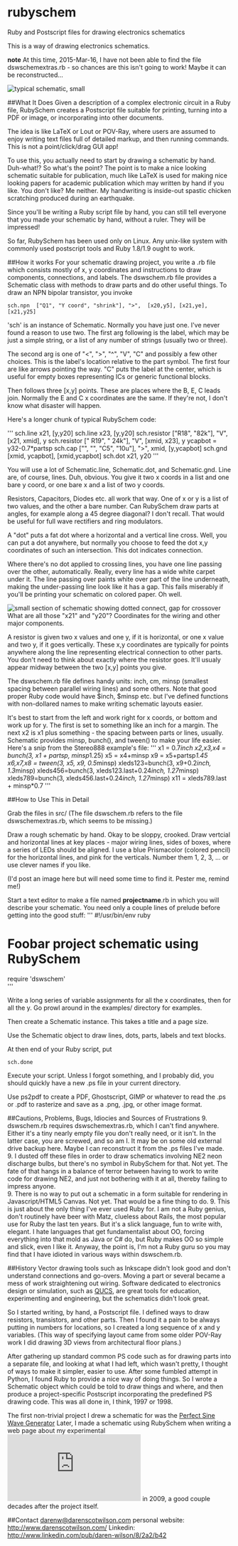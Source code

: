 # rubyschem
Ruby and Postscript files for drawing electronics schematics

This is a way of drawing electronics schematics.

**note** At this time, 2015-Mar-16, I have not been able to find the file dswschemextras.rb - so chances are this isn't going to work!  Maybe it can be reconstructed...

![typical schematic, small](examples/stereo888/stereo888small.jpg)

##What It Does
Given a description of a complex electronic circuit in a Ruby file, RubySchem creates a Postscript file suitable for printing, turning into a PDF or image, or incorporating into other documents.   

The idea is like LaTeX or Lout or POV-Ray, where users are assumed to enjoy writing text files full of detailed markup, and then running commands.   This is not a point/click/drag GUI app!  

To use this, you actually need to start by drawing a schematic by hand.  Duh-what!?  So what's the point?  The point is to make a nice looking schematic suitable for publication, much like LaTeX is used for making nice looking papers for academic publication which may written by hand if you like. You don't like?   Me neither. My handwriting is inside-out spastic chicken scratching produced during an earthquake.  

Since you'll be writing a Ruby script file by hand, you can still tell everyone that you made your schematic by hand, without a ruler.  They will be impressed!  

So far, RubySchem has been used only on Linux.  Any unix-like system with commonly used postscript tools and Ruby 1.8/1.9 ought to work. 


##How it works
For your schematic drawing project, you write a .rb file which consists mostly of x, y coordinates and instructions to draw components, connections, and labels.   The dswschem.rb file provides a Schematic class with methods to draw parts and do other useful things.  To draw an NPN bipolar transistor, you invoke 

    sch.npn  ["Q1", "Y coord", "shrink"], ">",  [x20,y5], [x21,ye], [x21,y25]  

'sch' is an instance of Schematic.  Normally you have just one. I've never found a reason to use two.  The first arg following is the label, which may be just a simple string, or a list of any number of strings (usually two or three).

The second arg is one of "<", ">", "^", "V", "C" and possibly a few other choices.  This is the label's location relative to the part symbol.  The first four are like arrows pointing the way.   "C" puts the label at the center, which is useful for empty boxes representing ICs or generic functional blocks.

Then follows three [x,y] points.  These are places where the B, E, C leads join.  Normally the E and C x coordinates are the same.  If they're not, I don't know what disaster will happen.  

    
Here's a longer chunk of typical RubySchem code:

'''
sch.line x21, [y,y20]
sch.line x23, [y,y20]
sch.resistor ["R18", "82k"], "V", [x21, xmid],  y
sch.resistor ["    R19", "    24k"],  "V", [xmid, x23],  y
ycapbot = y32-0.7*partsp
sch.cap ["", "", "C5", "10u"], ">", xmid, [y,ycapbot]
sch.gnd [xmid, ycapbot], [xmid,ycapbot]
sch.dot x21, y20
'''

You will use a lot of Schematic.line, Schematic.dot, and Schematic.gnd.   Line are, of course, lines. Duh, obvious.  You give it two x coords in a list and one bare y coord, or one bare x and a list of two y coords.

Resistors, Capacitors, Diodes etc. all work that way.  One of x or y is a list of two values, and the other a bare number.   Can RubySchem draw parts at angles, for example along a 45 degree diagonal?  I don't recall.  That would be useful for full wave rectifiers and ring modulators.

A "dot" puts a fat dot where a horizontal and a vertical line cross. Well, you can put a dot anywhere, but normally you choose to feed the dot x,y coordinates of such an intersection. This dot indicates connection.

Where there's no dot applied to crossing lines, you have one line passing over the other, automatically.  Really, every line has a wide white carpet under it.  The line passing over paints white over part of the line underneath, making the under-passing line look like it has a gap.  This fails miserably if you'll be printing your schematic on colored paper. Oh well.

![small section of schematic showing dotted connect, gap for crossover](dotgap.png)
What are all those "x21" and "y20"?  Coordinates for the wiring and other major components.

A resistor is given two x values and one y, if it is horizontal, or one x value and two y, if it goes vertically.   These x,y coordinates are typically for points anywhere along the line representing electrical connection to other parts.  You don't need to think about exactly where the resistor goes.  It'll usualy appear midway between the two [x,y] points you give.

The dswschem.rb file defines handy units:  inch, cm, minsp (smallest spacing between parallel wiring lines) and some others.   Note that good proper Ruby code would have $inch, $minsp etc. but I've defined functions with non-dollared names to make writing schematic layouts easier.

It's best to start from the left and work right for x coords, or bottom and work up for y.  The first is set to something like an inch for a margin.  The next x2 is x1 plus something - the spacing between parts or lines, usually. Schematic provides minsp, bunch(), and tween() to make your life easier.  Here's a snip from the Stereo888 example's file:
'''
x1 =  0.7*inch
x2,x3,x4 = bunch(3, x1 + partsp, minsp*1.25)
x5 = x4+minsp
x9 = x5+partsp*1.45
x6,x7,x8 = tween(3, x5, x9, 0.5*minsp)
xleds123=bunch(3, x9+0.2*inch, 1.3*minsp)
xleds456=bunch(3, xleds123.last+0.24*inch, 1.27*minsp)
xleds789=bunch(3, xleds456.last+0.24*inch, 1.27*minsp)
x11 = xleds789.last + minsp*0.7
'''


##How to Use This in Detail

Grab the files in src/
(The file dswschem.rb refers to the file dswschemextras.rb, which seems to be missing.)

Draw a rough schematic by hand.  Okay to be sloppy, crooked.   Draw vertcial and horizontal lines at key places - major wiring lines, sides of boxes, where a series of LEDs should be aligned.   I use a blue Prismacolor (colored pencil) for the horizontal lines, and pink for the verticals.  Number them 1, 2, 3, ... or use clever names if you like.

(I'd post an image here but will need some time to find it. Pester me, remind me!)

Start a text editor to make a file named __projectname__.rb in which you will describe your schematic.   You need only a couple lines of prelude before getting into the good stuff:
'''
#!/usr/bin/env  ruby  
# Foobar project schematic using RubySchem
require 'dswschem'  
'''

Write a long series of variable assignments for all the x coordinates, then for all the y.
Go prowl around in the examples/ directory for examples.

Then create a Schematic instance.  This takes a title and a page size.  

Use the Schematic object to draw lines, dots, parts, labels and text blocks. 

At then end of your Ruby script, put

    sch.done
    
Execute your script.  Unless I forgot something, and I probably did, you should quickly have a new .ps file in your current directory.   

Use ps2pdf to create a PDF, Ghostscript, GIMP or whatever to read the .ps or .pdf to rasterize and save as a .png, .jpg, or other image format.



##Cautions, Problems, Bugs, Idiocies and Sources of Frustrations
9. dswschem.rb requires dswschemextras.rb, which I can't find anywhere.  Either it's a tiny nearly empty file you don't really need, or it isn't.  In the latter case, you are screwed, and so am I.   It may be on some old external drive backup here.  Maybe I can reconstruct it from the .ps files I've made.
9. I dusted off these files in order to draw schematics involving NE2 neon discharge bulbs, but there's no symbol in RubySchem for that. Not yet.  The fate of that hangs in a balance of terror between having to work to write code for drawing NE2, and just not bothering with it at all, thereby failing to impress anyone.  
9. There is no way to put out a schematic in a form suitable for rendering in Javascript/HTML5 Canvas.  Not yet.  That would be a fine thing to do.
9. This is just about the only thing I've ever used Ruby for.  I am not a Ruby genius, don't routinely have beer with Matz, clueless about Rails, the most popular use for Ruby the last ten years.   But it's a slick language, fun to write with, elegant.  I hate languages that get fundamentalist about OO, forcing everything into that mold as Java or C# do, but Ruby makes OO so simple and slick, even I like it.   Anyway, the point is, I'm not a Ruby guru so you may find that I have idioted in various ways within dswschem.rb.


##History
Vector drawing tools such as Inkscape didn't look good and don't understand connections and go-overs.  Moving a part or several became a mess of work straightening out wiring.  Software dedicated to electronics design or simulation, such as [QUCS](http://qucs.sourceforge.net/), are great tools for education, experimenting and engineering, but the schematics didn't look great.  

So I started writing, by hand, a Postscript file.  I defined ways to draw resistors, transistors, and other parts. Then I found it a pain to be always putting in numbers for locations, so I created a long sequence of x and y variables. (This way of specifying layout came from some older POV-Ray work I did drawing 3D views from architectural floor plans.)   

After gathering up standard common PS code such as for drawing parts into a separate file, and looking at what I had left, which wasn't pretty, I thought of ways to make it simpler, easier to use.   After some fumbled attempt in Python, I found Ruby to provide a nice way of doing things.   So I wrote a Schematic object which could be told to draw things and where, and then produce a project-specific Postscript incorporating the predefined PS drawing code.   This was all done in, I think, 1997 or 1998.

The first non-trivial project I drew a schematic for was the [Perfect Sine Wave Generator](http://www.darenscotwilson.com/spec/sine/sine.html)   Later, I made a schematic using RubySchem when writing a web page about my experimental ![Stereoscopic 3D Display](http://www.darenscotwilson.com/spec/stereo888/stereo888.html) in 2009, a good couple decades after the project itself.


##Contact
darenw@darenscotwilson.com
personal website: http://www.darenscotwilson.com/
Linkedin: http://www.linkedin.com/pub/daren-wilson/8/2a2/b42 

